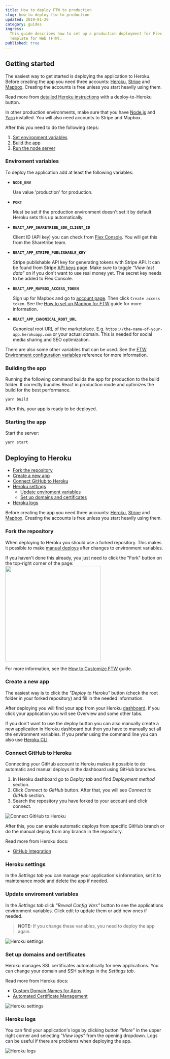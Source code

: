 ```yaml
---
title: How to deploy FTW to production
slug: how-to-deploy-ftw-to-production
updated: 2019-01-29
category: guides
ingress:
  This guide describes how to set up a production deployment for Flex
  Template for Web (FTW).
published: true
---
```


## Getting started

The easiest way to get started is deploying the application to Heroku.
Before creating the app you need three accounts:
[Heroku](https://heroku.com/), [Stripe](https://stripe.com/) and
[Mapbox](https://www.mapbox.com/). Creating the accounts is free unless
you start heavily using them.

Read more from [detailed Heroku instructions](#deploying-to-heroku) with
a deploy-to-Heroku button.

In other production environments, make sure that you have
[Node.js](https://nodejs.org/) and [Yarn](https://yarnpkg.com/)
installed. You will also need accounts to Stripe and Mapbox.

After this you need to do the following steps:

1.  [Set environment variables](#enviroment-variables)
2.  [Build the app](#building-the-app)
3.  [Run the node server](#starting-the-app)

### Enviroment variables

To deploy the application add at least the following variables:

- **`NODE_ENV`**

  Use value 'production' for production.

- **`PORT`**

  Must be set if the production environment doesn't set it by default.
  Heroku sets this up automatically.

- **`REACT_APP_SHARETRIBE_SDK_CLIENT_ID`**

  Client ID (API key) you can check from
  [Flex Console](https://flex-console.sharetribe.com/). You will get
  this from the Sharetribe team.

- **`REACT_APP_STRIPE_PUBLISHABLE_KEY`**

  Stripe publishable API key for generating tokens with Stripe API. It
  can be found from Stripe
  [API keys](https://dashboard.stripe.com/account/apikeys) page. Make
  sure to toggle _"View test data"_ on if you don't want to use real
  money yet. The secret key needs to be added to Flex Console.

- **`REACT_APP_MAPBOX_ACCESS_TOKEN`**

  Sign up for Mapbox and go to
  [account page](https://www.mapbox.com/account/access-tokens). Then
  click `Create access token`. See the
  [How to set up Mapbox for FTW](/guides/how-to-set-up-mapbox-for-ftw/)
  guide for more information.

- **`REACT_APP_CANONICAL_ROOT_URL`**

  Canonical root URL of the marketplace. E.g.
  `https://the-name-of-your-app.herokuapp.com` or your actual domain.
  This is needed for social media sharing and SEO optimization.

There are also some other variables that can be used. See the
[FTW Environment configuration variables](/references/ftw-env/)
reference for more information.

### Building the app

Running the following command builds the app for production to the build
folder. It correctly bundles React in production mode and optimizes the
build for the best performance.

`yarn build`

After this, your app is ready to be deployed.

### Starting the app

Start the server:

`yarn start`

## Deploying to Heroku

- [Fork the repository](#fork-the-repository)
- [Create a new app](#create-a-new-app)
- [Connect GitHub to Heroku](#connect-github-to-heroku)
- [Heroku settings](#heroku-settings)
  - [Update enviroment variables](#update-enviroment-variables)
  - [Set up domains and certificates](#set-up-domains-and-certificates)
- [Heroku logs](#heroku-logs)

Before creating the app you need three accounts:
[Heroku](https://heroku.com/), [Stripe](https://stripe.com/fi) and
[Mapbox](https://www.mapbox.com/). Creating the accounts is free unless
you start heavily using them.

### Fork the repository

When deploying to Heroku you should use a forked repository. This makes
it possible to make
[manual deploys](https://devcenter.heroku.com/articles/github-integration#manual-deploys)
after changes to environment variables.

If you haven't done this already, you just need to click the "Fork"
button on the top-right corner of the page:
<img width="300" src="./fork_button.png" />

For more information, see the
[How to Customize FTW](/guides/how-to-customize-ftw/) guide.

### Create a new app

The easiest way is to click the _"Deploy to Heroku"_ button (check the
root folder in your forked repository) and fill in the needed
information.

After deploying you will find your app from your Heroku
[dashboard](https://dashboard.heroku.com/). If you click your
application you will see Overview and some other tabs.

If you don't want to use the deploy button you can also manually create
a new application in Heroku dashboard but then you have to manually set
all the environment variables. If you prefer using the command line you
can also use [Heroku CLI](https://devcenter.heroku.com/articles/git).

### Connect GitHub to Heroku

Connecting your GitHub account to Heroku makes it possible to do
automatic and manual deploys in the dashboard using GitHub branches.

1.  In Heroku dashboard go to _Deploy tab_ and find _Deployment method_
    section.
2.  Click _Connect to GitHub_ button. After that, you will see _Connect
    to GitHub_ section.
3.  Search the repository you have forked to your account and click
    connect.

![Connect GitHub to Heroku](./heroku-connect-git.png)

After this, you can enable automatic deploys from specific GitHub branch
or do the manual deploy from any branch in the repository.

Read more from Heroku docs:

- [GitHub Integration](https://devcenter.heroku.com/articles/github-integration)

### Heroku settings

In the _Settings tab_ you can manage your application's information, set
it to maintenance mode and delete the app if needed.

### Update enviroment variables

In the _Settings tab_ click _"Reveal Config Vars"_ button to see the
applications environment variables. Click edit to update them or add new
ones if needed.

> **NOTE:** If you change these variables, you need to deploy the app
> again.

![Heroku settings](./heroku-config-vars.png)

### Set up domains and certificates

Heroku manages SSL certificates automatically for new applications. You
can change your domain and SSH settings in the _Settings tab_.

Read more from Heroku docs:

- [Custom Domain Names for Apps](https://devcenter.heroku.com/articles/custom-domains)
- [Automated Certificate Management](https://devcenter.heroku.com/articles/automated-certificate-management)

![Heroku settings](./heroku-domains.png)

### Heroku logs

You can find your application's logs by clicking button _"More"_ in the
upper right corner and selecting _"View logs"_ from the opening
dropdown. Logs can be useful if there are problems when deploying the
app.

![Heroku logs](./heroku-logs.png)
